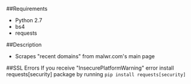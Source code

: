 ##Requirements
* Python 2.7
* bs4
* requests

##Description
* Scrapes "recent domains" from malwr.com's main page

##SSL Errors
If you receive "InsecurePlatformWarning" error install requests[security] package by running `pip install requests[security]`

